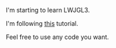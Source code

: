I'm starting to learn LWJGL3.

I'm following [this](https://www.youtube.com/user/TheCodingUniverse) tutorial.

Feel free to use any code you want.
